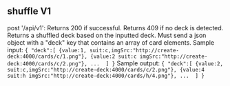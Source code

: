 shuffle V1
--------------

post '/api/v1':
    Returns 200 if successful. Returns 409 if no deck is detected. Returns a shuffled deck based on the inputted deck. Must send a json object with a "deck" key that contains an array of card elements.
    Sample input:
    ```
        {
            "deck":[
                {value:1, suit:c,imgSrc:"http://create-deck:4000/cards/c/1.png"},
                {value:2 suit:c imgSrc:"http://create-deck:4000/cards/c/2.png"},
                ... 
            ]
        }
    ```
    Sample output:
    ```
        {
            "deck":[
                {value:2, suit:c,imgSrc:"http://create-deck:4000/cards/c/2.png"},
                {value:4 suit:h imgSrc:"http://create-deck:4000/cards/h/4.png"},
                ... 
            ]
        }
    ```